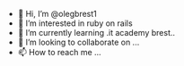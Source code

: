 - 👋 Hi, I’m @olegbrest1
- 👀 I’m interested in ruby on rails 
- 🌱 I’m currently learning .it academy brest..
- 💞️ I’m looking to collaborate on ...
- 📫 How to reach me ...

<!---
olegbrest1/olegbrest1 is a ✨ special ✨ repository because its `README.md` (this file) appears on your GitHub profile.
You can click the Preview link to take a look at your changes.
--->
